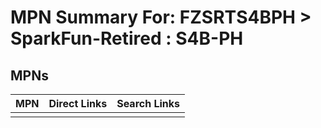 



# MPN Summary For: FZSRTS4BPH > SparkFun-Retired : S4B-PH

## MPNs
  

|MPN|Direct Links|Search Links|
| :--- | :--- | :--- |
||||
